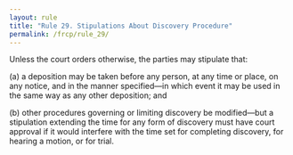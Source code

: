 ```yaml
---
layout: rule
title: "Rule 29. Stipulations About Discovery Procedure"
permalink: /frcp/rule_29/
---
```


Unless the court orders otherwise, the parties may stipulate that:


(a) a deposition may be taken before any person, at any time or place, on any notice, and in the manner specified—in which event it may be used in the same way as any other deposition; and


(b) other procedures governing or limiting discovery be modified—but a stipulation extending the time for any form of discovery must have court approval if it would interfere with the time set for completing discovery, for hearing a motion, or for trial.